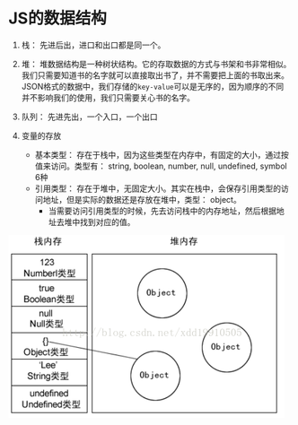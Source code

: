 # JS的数据结构

1.  栈： 先进后出，进口和出口都是同一个。

2. 堆： 堆数据结构是一种树状结构。它的存取数据的方式与书架和书非常相似。我们只需要知道书的名字就可以直接取出书了，并不需要把上面的书取出来。JSON格式的数据中，我们存储的`key-value`可以是无序的，因为顺序的不同并不影响我们的使用，我们只需要关心书的名字。

3. 队列： 先进先出，一个入口，一个出口

4. 变量的存放

   - 基本类型： 存在于栈中，因为这些类型在内存中，有固定的大小，通过按值来访问。类型有： string, boolean, number, null, undefined, symbol 6种
   - 引用类型： 存在于堆中，无固定大小。其实在栈中，会保存引用类型的访问地址，但是实际的数据还是存放在堆中，类型： object。 
     - 当需要访问引用类型的时候，先去访问栈中的内存地址，然后根据地址去堆中找到对应的值。

    

![](./2019-07-24-060214.png)